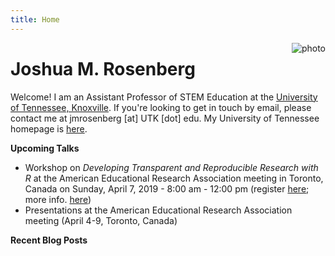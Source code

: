 ```yaml
---
title: Home
---
```


[<img src="images/rosenberg-headshot.jpg" style="max-width:15%;min-width:40px;float:right;" alt="photo" />](https://joshuamrosenberg.com/)

# Joshua M. Rosenberg

Welcome! I am an Assistant Professor of STEM Education at the [University of Tennessee, Knoxville](http://utk.edu/). If you're looking to get in touch by email, please contact me at jmrosenberg [at] UTK [dot] edu. My University of Tennessee homepage is [here](https://tpte.utk.edu/people/joshua-rosenberg-phd/).

**Upcoming Talks**

- Workshop on *Developing Transparent and Reproducible Research with R* at the American Educational Research Association meeting in Toronto, Canada on Sunday, April 7, 2019 - 8:00 am - 12:00 pm (register [here](http://www.aera19.net/registration--housing--travel.html); more info. [here](https://github.com/ResearchTransparency/rr_aera19))
- Presentations at the American Educational Research Association meeting (April 4-9, Toronto, Canada)

**Recent Blog Posts**
